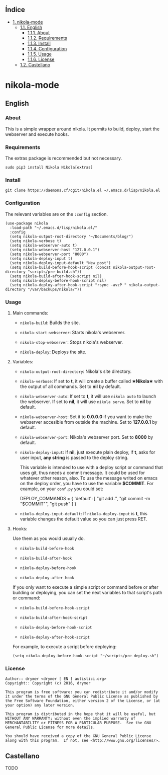 <div id="table-of-contents">
<h2>&Iacute;ndice</h2>
<div id="text-table-of-contents">
<ul>
<li><a href="#org018d62a">1. nikola-mode</a>
<ul>
<li><a href="#org298cdf4">1.1. English</a>
<ul>
<li><a href="#org7f541ad">1.1.1. About</a></li>
<li><a href="#orgd221f2f">1.1.2. Requirements</a></li>
<li><a href="#orgeb061a1">1.1.3. Install</a></li>
<li><a href="#orgde04fc7">1.1.4. Configuration</a></li>
<li><a href="#org375dad9">1.1.5. Usage</a></li>
<li><a href="#org2541eb3">1.1.6. License</a></li>
</ul>
</li>
<li><a href="#org9ea512f">1.2. Castellano</a></li>
</ul>
</li>
</ul>
</div>
</div>


<a id="org018d62a"></a>

# nikola-mode


<a id="org298cdf4"></a>

## English


<a id="org7f541ad"></a>

### About

This is a simple wrapper around nikola. It permits to build, deploy, start the webserver and execute hooks.


<a id="orgd221f2f"></a>

### Requirements

The extras package is recommended but not necessary.

    sudo pip3 install Nikola Nikola[extras]


<a id="orgeb061a1"></a>

### Install

    git clone https://daemons.cf/cgit/nikola.el ~/.emacs.d/lisp/nikola.el


<a id="orgde04fc7"></a>

### Configuration

The relevant variables are on the `:config` section.

    (use-package nikola
      :load-path "~/.emacs.d/lisp/nikola.el/"
      :config
      (setq nikola-output-root-directory "~/Documents/blog/")
      (setq nikola-verbose t)
      (setq nikola-webserver-auto t)
      (setq nikola-webserver-host "127.0.0.1")
      (setq nikola-webserver-port "8000")
      (setq nikola-deploy-input t)
      (setq nikola-deploy-input-default "New post")
      (setq nikola-build-before-hook-script (concat nikola-output-root-directory "scripts/pre-build.sh"))
      (setq nikola-build-after-hook-script nil)
      (setq nikola-deploy-before-hook-script nil)
      (setq nikola-deploy-after-hook-script "rsync -avzP " nikola-output-directory "/var/backups/nikola/"))


<a id="org375dad9"></a>

### Usage

1.  Main commands:

    -   `nikola-build`: Builds the site.

    -   `nikola-start-webserver`: Starts nikola's webserver.

    -   `nikola-stop-webserver`: Stops nikola's webserver.

    -   `nikola-deploy`: Deploys the site.

2.  Variables:

    -   `nikola-output-root-directory`: Nikola's site directory.

    -   `nikola-verbose`: If set to **t**, it will create a buffer called **&lowast;Nikola&lowast;** with the output of all commands. Set to **nil** by default.

    -   `nikola-webserver-auto`: If set to **t**, it will use `nikola auto` to launch the webserver. If set to **nil**, it will use `nikola serve`. Set to **nil** by default.

    -   `nikola-webserver-host`: Set it to **0.0.0.0** if you want to make the webserver accesible from outside the machine. Set to **127.0.0.1** by default.

    -   `nikola-webserver-port`: Nikola's webserver port. Set to **8000** by default.

    -   `nikola-deploy-input`: If **nil**, just execute plain deploy, if **t**, asks for user input, **any string** is passed to the deploy string.

        This variable is intended to use with a deploy script or command that uses git, thus needs a commit message. It could be used for whatever other reason, also. To use the message writed on emacs on the deploy order, you have to use the variable **$COMMIT**. For example, on your `conf.py` you could set:

        DEPLOY_COMMANDS = {
             'default': [
                 "git add .", "git commit -m \"$COMMIT\"", "git push"
             ]
         }

    -   `nikola-deploy-input-default`: If `nikola-deploy-input` is **t**, this variable changes the default value so you can just press RET.

3.  Hooks:

    Use them as you would usually do.

    -   `nikola-build-before-hook`

    -   `nikola-build-after-hook`

    -   `nikola-deploy-before-hook`

    -   `nikola-deploy-after-hook`

    If you only want to execute a simple script or command before or after building or deploying, you can set the next variables to that script's path or command:

    -   `nikola-build-before-hook-script`

    -   `nikola-build-after-hook-script`

    -   `nikola-deploy-before-hook-script`

    -   `nikola-deploy-after-hook-script`

    For example, to execute a script before deploying:

        (setq nikola-deploy-before-hook-script "~/scripts/pre-deploy.sh")


<a id="org2541eb3"></a>

### License

    Author:: drymer <drymer [ EN ] autistici.org>
    Copyright:: Copyright (c) 2016, drymer

    This program is free software: you can redistribute it and/or modify
    it under the terms of the GNU General Public License as published by
    the Free Software Foundation, either version 2 of the License, or (at
    your option) any later version.

    This program is distributed in the hope that it will be useful, but
    WITHOUT ANY WARRANTY; without even the implied warranty of
    MERCHANTABILITY or FITNESS FOR A PARTICULAR PURPOSE.  See the GNU
    General Public License for more details.

    You should have received a copy of the GNU General Public License
    along with this program.  If not, see <http://www.gnu.org/licenses/>.


<a id="org9ea512f"></a>

## Castellano

TODO
